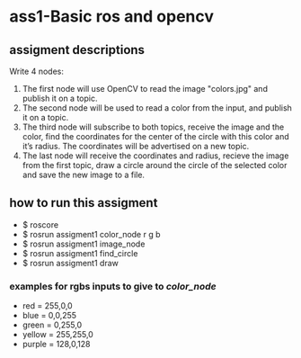 # ass1-Basic ros and opencv 

## assigment descriptions


Write 4 nodes:
1.  The first node will use OpenCV to read the image "colors.jpg" and publish it on a topic. 
2.  The second node will be used to read a color from the input, and publish it on a topic. 
3.  The third node will subscribe to both topics, receive the image and the color, find the coordinates for the center of the circle with this color and it’s radius. The coordinates will be advertised on a new topic.
4.  The last node will receive the coordinates and radius, recieve the image from the first topic, draw a circle around the circle of the selected color and save the new image to a file. 

## how to run this assigment
* $ roscore
* $ rosrun assigment1 color_node r g b
* $ rosrun assigment1 image_node 
* $ rosrun assigment1 find_circle 
* $ rosrun assigment1 draw

### examples for rgbs inputs to give to *color_node* 
- red    = 255,0,0
- blue   = 0,0,255
- green  = 0,255,0
- yellow = 255,255,0
- purple = 128,0,128
